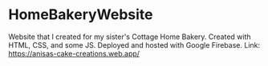 # HomeBakeryWebsite
Website that I created for my sister's Cottage Home Bakery. Created with HTML, CSS, and some JS. Deployed and hosted with Google Firebase.
Link: https://anisas-cake-creations.web.app/
